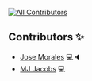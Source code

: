 [![All Contributors](https://img.shields.io/badge/all_contributors-2-green.svg?style=flat-square)](#contributors)

## Contributors ✨
- [Jose Morales](https://github.com/josdem) 💻🔈
- [MJ Jacobs](https://github.com/MJJacobs01) 💻